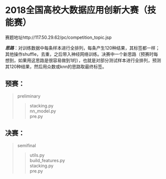 2018全国高校大数据应用创新大赛（技能赛）
===
赛题地址http://117.50.29.62/pc/competition_topic.jsp

***思路***：对训练数据中每条样本进行全排列，每条产生120种结果，其标签都一样；其他操作shuffle，去重，之后带入神经网络训练。决赛中一个新思路（预赛时每想到，如果用这思路是很容易做到1的），也就是对部分测试样本进行全排列，预测其120种结果，然后用众数或knn的思路取最终标签。

预赛：
---

>preliminary<br>
>>stacking.py<br>
>>nn_model.py<br>
>>pre.py

决赛：
---

>semifinal<br>
>>utils.py<br>
>>build_features.py<br>
>>stacking.py<br>
>>pre.py
